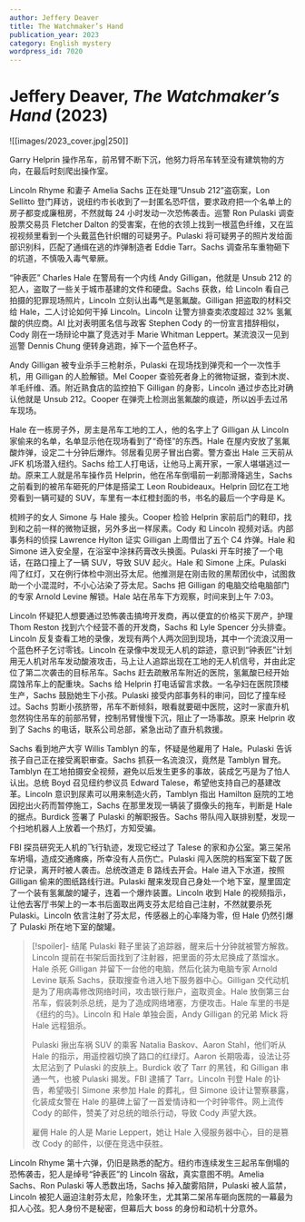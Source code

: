 ```yaml
---
author: Jeffery Deaver
title: The Watchmaker’s Hand
publication_year: 2023
category: English mystery
wordpress_id: 7020
---
```


# Jeffery Deaver, <i>The Watchmaker’s Hand</i> (2023)

![[images/2023_cover.jpg|250]]

Garry Helprin 操作吊车，前吊臂不断下沉，他努力将吊车转至没有建筑物的方向，在最后时刻爬出操作室。

Lincoln Rhyme 和妻子 Amelia Sachs 正在处理“Unsub 212”盗窃案，Lon Sellitto 登门拜访，说纽约市长收到了一封匿名恐吓信，要求政府把一个名单上的房子都变成廉租房，不然就每 24 小时发动一次恐怖袭击。巡警 Ron Pulaski 调查股票交易员 Fletcher Dalton 的受害案，在他的衣领上找到一根蓝色纤维，又在监视视频里看到一个头戴蓝色针织帽的可疑男子。Pulaski 将可疑男子的照片发给面部识别科，匹配了通缉在逃的炸弹制造者 Eddie Tarr。Sachs 调查吊车重物砸下的坑道，不慎吸入毒气晕厥。

“钟表匠” Charles Hale 在警局有一个内线 Andy Gilligan，他就是 Unsub 212 的犯人，盗取了一些关于城市基建的文件和硬盘。Sachs 获救，给 Lincoln 看自己拍摄的犯罪现场照片，Lincoln 立刻认出毒气是氢氟酸。Gilligan 把盗取的材料交给 Hale，二人讨论如何干掉 Lincoln。Lincoln 让警方排查卖浓度超过 32% 氢氟酸的供应商。AI 比对表明匿名信与政客 Stephen Cody 的一份宣言措辞相似，Cody 刚在一场辩论中赢了竞选对手 Marie Whitman Leppert。某流浪汉一见到巡警 Dennis Chung 便转身逃跑，掉下一个蓝色杯子。

Andy Gilligan 被专业杀手三枪射杀，Pulaski 在现场找到弹壳和一个一次性手机，用 Gilligan 的人脸解锁。Mel Cooper 查验死者身上的微物证据，查到木炭、羊毛纤维、酒。附近熟食店的监控拍下 Gilligan 的身影，Lincoln 通过步态比对确认他就是 Unsub 212。Cooper 在弹壳上检测出氢氟酸的痕迹，所以凶手去过吊车现场。

Hale 在一栋房子外，房主是吊车工地的工人，他的名字上了 Gilligan 从 Lincoln 家偷来的名单，名单显示他在现场看到了“奇怪”的东西。Hale 在屋内安放了氢氟酸炸弹，设定二十分钟后爆炸。邻居看见房子冒出白雾。警方查出 Hale 三天前从 JFK 机场潜入纽约。Sachs 给工人打电话，让他马上离开家，一家人堪堪逃过一劫。原来工人就是吊车操作员 Helprin，他在吊车倒塌前一刹那滑降逃生，Sachs 之前看到的被吊车砸死的尸体是搭梁工 Leon Roubideaux。Helprin 回忆在工地旁看到一辆可疑的 SUV，车里有一本红橙封面的书，书名的最后一个字母是 K。

梳辫子的女人 Simone 与 Hale 接头。Cooper 检验 Helprin 家前后门的鞋印，找到和之前一样的微物证据，另外多出一样尿素。Cody 和 Lincoln 视频对话。内部事务科的侦探 Lawrence Hylton 证实 Gilligan 上周借出了五个 C4 炸弹。Hale 和 Simone 进入安全屋，在浴室中涂抹药膏改头换面。Pulaski 开车时接了一个电话，在路口撞上了一辆 SUV，导致 SUV 起火。Hale 和 Simone 上床。Pulaski 闯了红灯，又在例行体检中测出芬太尼。他推测是在刚击败的黑帮团伙中，试图救助一个小混混时，不小心沾染了芬太尼。Sachs 把 Gilligan 的电脑交给电脑部门的专家 Arnold Levine 解锁。Hale 站在吊车下方观察，时间来到上午 7:03。

Lincoln 怀疑犯人想要通过恐怖袭击搞垮开发商，再以便宜的价格买下房产，护理 Thom Reston 找到六个经营不善的开发商，Sachs 和 Lyle Spencer 分头排查。Lincoln 反复查看工地的录像，发现有两个人两次回到现场，其中一个流浪汉用一个蓝色杯子乞讨零钱。Lincoln 在录像中发现无人机的踪迹，意识到“钟表匠”计划用无人机对吊车发动酸液攻击，马上让人追踪出现在工地的无人机信号，并由此定位了第二次袭击的目标吊车。Sachs 赶去疏散吊车附近的医院，氢氟酸已经开始腐蚀吊车上的配重块。Sachs 给 Helprin 打电话留言求救。一名孕妇在医院顶楼生产，Sachs 鼓励她生下小孩。Pulaski 接受内部事务科的审问，回忆了撞车经过。Sachs 剪断小孩脐带，吊车不断倾斜，眼看就要砸中医院，这时一家直升机忽然钩住吊车的前部吊臂，控制吊臂慢慢下沉，阻止了一场事故。原来 Helprin 收到了 Sachs 的电话，联系公司总部，紧急出动了直升机救援。

Sachs 看到地产大亨 Willis Tamblyn 的车，怀疑是他雇用了 Hale。Pulaski 告诉孩子自己正在接受离职审查。Sachs 抓获一名流浪汉，竟然是 Tamblyn 冒充。Tamblyn 在工地拍摄安全视频，避免以后发生更多的事故，装成乞丐是为了怕人认出。总统 Boyd 召见纽约参议员 Edward Talese，希望他支持自己的基建改革。Lincoln 意识到尿素可以用来制造火药，Tamblyn 指出 Hamilton 庭院的工地因挖出火药而暂停施工，Sachs 在那里发现一辆装了摄像头的拖车，判断是 Hale 的据点。Burdick 签署了 Pulaski 的解职报告。Sachs 带队闯入联排别墅，发现一个扫地机器人上放着一个热灯，方知受骗。

FBI 探员研究无人机的飞行轨迹，发现它经过了 Talese 的家和办公室。第三架吊车坍塌，造成交通瘫痪，所幸没有人员伤亡。Pulaski 闯入医院的档案室下载了医疗记录，离开时被人袭击。总统改道走 B 路线去开会。Hale 进入下水道，按照 Gilligan 偷来的图纸路线行进。Pulaski 醒来发现自己身处一个地下室，屋里固定了一个装有氢氟酸的罐子，连着一个爆炸装置。Lincoln 收到 Hale 的视频指示，让他去客厅书架上的一本书后面取出两支芬太尼给自己注射，不然就要杀死 Pulaski。Lincoln 依言注射了芬太尼，传感器上的心率降为零，但 Hale 仍然引爆了 Pulaski 所在地下室的酸罐。

> [!spoiler]- 结尾
> Pulaski 鞋子里装了追踪器，醒来后十分钟就被警方解救。Lincoln 提前在书架后面找到了注射器，把里面的芬太尼换成了蒸馏水。Hale 杀死 Gilligan 并留下一台他的电脑，然后化装为电脑专家 Arnold Levine 联系 Sachs，获取搜查令进入地下服务器中心。Gilligan 交代动机是为了用病毒修改网络时间，攻击银行账户，盗取资金。Hale 放倒第三台吊车，假装刺杀总统，是为了造成网络堵塞，方便攻击。Hale 车里的书是《纽约的鸟》。Lincoln 和 Hale 单独会面，Andy Gilligan 的兄弟 Mick 将 Hale 远程狙杀。
> 
> Pulaski 揪出车祸 SUV 的乘客 Natalia Baskov、Aaron Stahl，他们听从 Hale 的指示，用遥控器切换了路口的红绿灯。Aaron 长期吸毒，设法让芬太尼沾到了 Pulaski 的皮肤上。Burdick 收了 Tarr 的黑钱，和 Gilligan 串通一气，也被 Pulaski 揭发。FBI 逮捕了 Tarr。Lincoln 刊登 Hale 的讣告，希望吸引 Simone 来参加 Hale 的葬礼，但 Simone 设计让警察暴露，化装成女警在 Hale 的墓碑上留了一首爱情诗和一个时钟零件。网上流传 Cody 的邮件，赞美了对总统的暗杀行动，导致 Cody 声望大跌。
> 
> 雇佣 Hale 的人是 Marie Leppert，她让 Hale 入侵服务器中心，目的是篡改 Cody 的邮件，以便在竞选中获胜。

Lincoln Rhyme 第十六弹，仍旧是熟悉的配方。纽约市连续发生三起吊车倒塌的恐怖袭击，犯人是绰号“钟表匠”的 Lincoln 宿敌，真实意图不明。Amelia Sachs、Ron Pulaski 等人悉数出场，Sachs 掉入酸雾陷阱，Pulaski 被人监禁，Lincoln 被犯人逼迫注射芬太尼，险象环生，尤其第二架吊车砸向医院的一幕最为扣人心弦。犯人身份不是秘密，但幕后大 boss 的身份和动机十分意外。